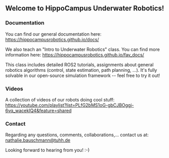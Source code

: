 ## Welcome to HippoCampus Underwater Robotics!

### Documentation
You can find our general documentation here: 
https://hippocampusrobotics.github.io/docs/

We also teach an "Intro to Underwater Robotics" class. You can find more information here:
https://hippocampusrobotics.github.io/fav_docs/

This class includes detailed ROS2 tutorials, assignments about general robotics algorithms (control, state estimation, path planning, ...). It's fully solvable in our open-source simulation framework -- feel free to try it out!

### Videos
A collection of videos of our robots doing cool stuff: https://youtube.com/playlist?list=PLfG2bMS1oG-gbCJBOggj-6vq_wacekIQ4&feature=shared 

### Contact
Regarding any questions, comments, collaborations,... contact us at:
nathalie.bauschmann@tuhh.de

Looking forward to hearing from you! :-)
